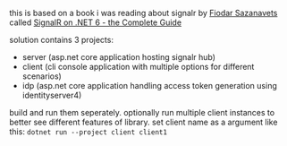 this is based on a book i was reading about signalr by [Fiodar Sazanavets](https://github.com/fiodarsazanavets) called [SignalR on .NET 6 - the Complete Guide](https://www.google.com/search?client=firefox-b-d&q=SignalR+on+.NET+6+-+the+Complete+Guide+Fiodar+Sazanavets)

solution contains 3 projects:
- server (asp.net core application hosting signalr hub)
- client (cli console application with multiple options for different scenarios)
- idp (asp.net core application handling access token generation using identityserver4)

build and run them seperately. optionally run multiple client instances to better see different features of library.
set client name as a argument like this: `dotnet run --project client client1`
